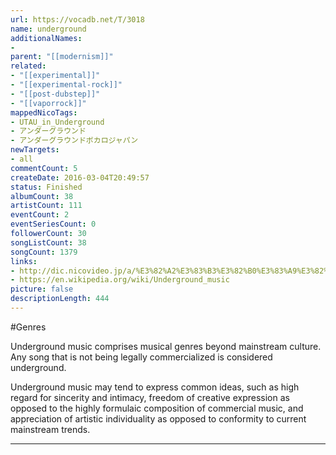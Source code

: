 ```yaml
---
url: https://vocadb.net/T/3018
name: underground
additionalNames: 
- 
parent: "[[modernism]]"
related:
- "[[experimental]]"
- "[[experimental-rock]]"
- "[[post-dubstep]]"
- "[[vaporrock]]"
mappedNicoTags:
- UTAU_in_Underground
- アンダーグラウンド
- アンダーグラウンドボカロジャパン
newTargets:
- all
commentCount: 5
createDate: 2016-03-04T20:49:57
status: Finished
albumCount: 38
artistCount: 111
eventCount: 2
eventSeriesCount: 0
followerCount: 30
songListCount: 38
songCount: 1379
links: 
- http://dic.nicovideo.jp/a/%E3%82%A2%E3%83%B3%E3%82%B0%E3%83%A9%E3%82%AB%E3%82%BF%E3%83%AD%E3%82%B0
- https://en.wikipedia.org/wiki/Underground_music
picture: false
descriptionLength: 444
---
```


#Genres

Underground music comprises musical genres beyond mainstream culture. Any song that is not being legally commercialized is considered underground.

Underground music may tend to express common ideas, such as high regard for sincerity and intimacy, freedom of creative expression as opposed to the highly formulaic composition of commercial music, and appreciation of artistic individuality as opposed to conformity to current mainstream trends.

---

